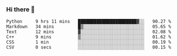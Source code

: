 ### Hi there 👋

<!--START_SECTION:waka-->

```text
Python     9 hrs 11 mins   ██████████████████████▓░░   90.27 %
Markdown   34 mins         █▒░░░░░░░░░░░░░░░░░░░░░░░   05.65 %
Text       12 mins         ▓░░░░░░░░░░░░░░░░░░░░░░░░   02.08 %
C++        9 mins          ▒░░░░░░░░░░░░░░░░░░░░░░░░   01.62 %
CSS        1 min           ░░░░░░░░░░░░░░░░░░░░░░░░░   00.19 %
CSV        0 secs          ░░░░░░░░░░░░░░░░░░░░░░░░░   00.15 %
```

<!--END_SECTION:waka-->
